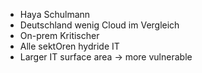 - Haya Schulmann
- Deutschland wenig Cloud im Vergleich
- On-prem Kritischer
- Alle sektOren hydride IT
- Larger IT surface area → more vulnerable